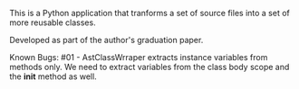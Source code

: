 This is a Python application that tranforms a set of source files
into a set of more reusable classes.

Developed as part of the author's graduation paper.

Known Bugs:
#01 - AstClassWrraper extracts instance variables from methods only. We need to
	  extract variables from the class body scope and the __init__ method as well.